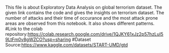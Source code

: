 This file is about Exploratory Data Analysis on global terrorism dataset.
The given link contains the code and gives the insights on terrorism dataset.
The number of attacks and their time of occurance and the most attack prone areas are observed from this notebook.
It also shows different patterns.
#Link to the colab repository:https://colab.research.google.com/drive/1QJKY61xJz2p57hzLuI59LtFm0v8gWZCO?usp=sharing
#Dataset Source:https://www.kaggle.com/datasets/START-UMD/gtd

